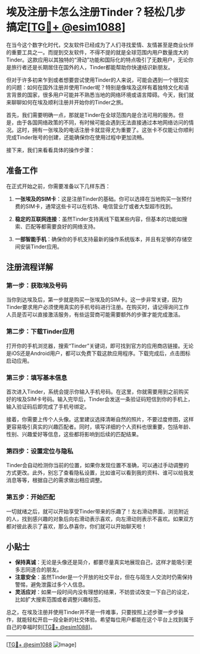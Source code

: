 # 埃及注册卡怎么注册Tinder？轻松几步搞定[[TG💪+ @esim1088](https://t.me/s/esim1088)]

在当今这个数字化时代，交友软件已经成为了人们寻找爱情、友情甚至是商业伙伴的重要工具之一。而提到交友软件，不得不提的就是全球范围内用户数量庞大的Tinder。这款应用以其独特的“滑动”功能和国际化的特点吸引了无数用户，无论你是旅行者还是长期居住在国外的人，Tinder都能帮助你快速结识新朋友。

但对于许多初来乍到或者想要尝试使用Tinder的人来说，可能会遇到一个很现实的问题：如何在国外注册并使用Tinder呢？特别是像埃及这样有着独特文化和语言背景的国家，很多用户可能并不熟悉当地的网络环境或语言障碍。今天，我们就来聊聊如何在埃及顺利注册并开始你的Tinder之旅。

首先，我们需要明确一点，那就是Tinder在全球范围内是合法可用的服务。但是，由于各国网络政策的不同，有时候可能会遇到无法直接通过本地网络访问的情况。这时，拥有一张埃及的电话注册卡就显得尤为重要了。这张卡不仅能让你顺利完成Tinder账号的创建，还能确保你在使用过程中更加流畅。

接下来，我们来看看具体的操作步骤：

## 准备工作

在正式开始之前，你需要准备以下几样东西：

1. **一张埃及的SIM卡**：这是注册Tinder的基础。你可以选择在当地购买一张预付费的SIM卡，通常这些卡可以在机场、电信营业厅或者大型超市找到。
   
2. **稳定的互联网连接**：虽然Tinder支持离线下载某些内容，但基本的功能如搜索、匹配等都需要良好的网络支持。

3. **一部智能手机**：确保你的手机支持最新的操作系统版本，并且有足够的存储空间安装Tinder应用。

## 注册流程详解

### 第一步：获取埃及号码

当你到达埃及后，第一步就是购买一张埃及的SIM卡。这一步非常关键，因为Tinder要求用户必须使用真实的手机号码进行注册。在购买时，请记得询问工作人员是否可以直接激活服务，有些运营商可能需要额外的步骤才能完成激活。

### 第二步：下载Tinder应用

打开你的手机浏览器，搜索“Tinder”关键词，即可找到官方的应用商店链接。无论是iOS还是Android用户，都可以免费下载这款应用程序。下载完成后，点击图标启动应用。

### 第三步：填写基本信息

首次进入Tinder，系统会提示你输入手机号码。在这里，你就需要用到之前购买好的埃及SIM卡号码。输入完毕后，Tinder会发送一条验证码短信到你的手机上，输入验证码后即完成了手机号绑定。

接着，你需要上传个人头像。这里建议选择清晰自然的照片，不要过度修图，这样更容易吸引真实的兴趣匹配者。同时，填写详细的个人资料也很重要，包括年龄、性别、兴趣爱好等信息，这些都将影响到后续的匹配结果。

### 第四步：设置定位与隐私

Tinder会自动检测你当前的位置，如果你发现位置不准确，可以通过手动调整的方式更改。此外，别忘了查看隐私设置，比如谁可以看到我的资料、谁可以给我发消息等等，根据自己的需求做出相应调整。

### 第五步：开始匹配

一切就绪之后，就可以开始享受Tinder带来的乐趣了！左右滑动界面，浏览附近的人，找到感兴趣的对象后向右滑动表示喜欢，向左滑动则表示不喜欢。如果双方都对彼此表示了喜欢，那么恭喜你，你们就可以开始聊天啦！

## 小贴士

- **保持真诚**：无论是头像还是简介，都要尽量真实地展现自己，这样才能吸引更多志同道合的朋友。
- **注意安全**：虽然Tinder是一个开放的社交平台，但在与陌生人交流时仍需保持警惕，避免泄露过多个人信息。
- **灵活应对**：如果一段时间内没有理想的结果，不妨尝试改变一下自己的设定，比如扩大搜索范围或者调整兴趣标签。

总之，在埃及注册并使用Tinder并不是一件难事，只要按照上述步骤一步步操作，就能轻松开启一段全新的社交体验。希望每位用户都能在这个平台上找到属于自己的幸福时刻[[TG💪+ @esim1088](https://t.me/s/esim1088)]。

---

[[TG💪+ @esim1088](https://t.me/s/esim1088) ![Image](https://i.postimg.cc/4NQfJmqS/Snipaste-2025-05-13-00-14-12.png)]